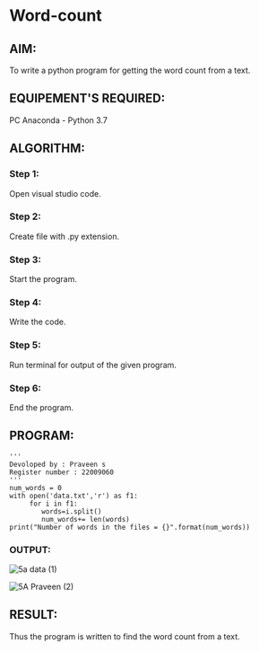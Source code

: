 # Word-count
## AIM:
To write a python program for getting the word count from a text.
## EQUIPEMENT'S REQUIRED: 
PC
Anaconda - Python 3.7
## ALGORITHM: 

### Step 1:
Open visual studio code.

### Step 2:
Create file with .py extension.

### Step 3:
Start the program.

### Step 4:
Write the code.

### Step 5:
Run terminal for output of the given program.

### Step 6:
End the program. 

## PROGRAM:
```
'''
Devoloped by : Praveen s
Register number : 22009060
'''
num_words = 0
with open('data.txt','r') as f1:
     for i in f1:
        words=i.split()
        num_words+= len(words)
print("Number of words in the files = {}".format(num_words))
```


### OUTPUT:

![5a data (1)](https://user-images.githubusercontent.com/120218611/214644408-552959a6-7802-4815-acdb-7c36e29325bb.png)

![5A Praveen (2)](https://user-images.githubusercontent.com/120218611/214644449-223984a5-2983-48ea-a1e3-0e67ed058030.png)

## RESULT:
Thus the program is written to find the word count from a text.
